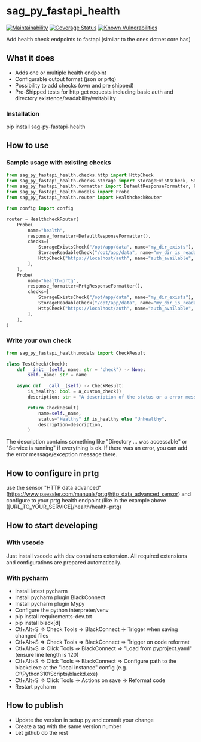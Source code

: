 # sag_py_fastapi_health
[![Maintainability][codeclimate-image]][codeclimate-url]
[![Coverage Status][coveralls-image]][coveralls-url]
[![Known Vulnerabilities][snyk-image]][snyk-url]

Add health check endpoints to fastapi (similar to the ones dotnet core has)

## What it does
* Adds one or multiple health endpoint
* Configurable output format (json or prtg)
* Possibility to add checks (own and pre shipped)
* Pre-Shipped tests for http get requests including basic auth and directory existence/readability/writability

### Installation
pip install sag-py-fastapi-health

## How to use

### Sample usage with existing checks
```python
from sag_py_fastapi_health.checks.http import HttpCheck
from sag_py_fastapi_health.checks.storage import StorageExistsCheck, StorageReadableCheck
from sag_py_fastapi_health.formatter import DefaultResponseFormatter, PrtgResponseFormatter
from sag_py_fastapi_health.models import Probe
from sag_py_fastapi_health.router import HealthcheckRouter

from config import config

router = HealthcheckRouter(
    Probe(
        name="health",
        response_formatter=DefaultResponseFormatter(),
        checks=[
            StorageExistsCheck("/opt/app/data", name="my_dir_exists"),
            StorageReadableCheck("/opt/app/data", name="my_dir_is_readable"),
            HttpCheck("https://localhost/auth", name="auth_available", timeout=5),
        ],
    ),
    Probe(
        name="health-prtg",
        response_formatter=PrtgResponseFormatter(),
        checks=[
            StorageExistsCheck("/opt/app/data", name="my_dir_exists"),
            StorageReadableCheck("/opt/app/data", name="my_dir_is_readable"),
            HttpCheck("https://localhost/auth", name="auth_available", timeout=5),
        ],
    ),
)

```
### Write your own check
```python
from sag_py_fastapi_health.models import CheckResult

class TestCheck(Check):
    def __init__(self, name: str = "check") -> None:
        self._name: str = name

    async def __call__(self) -> CheckResult:
        is_healthy: bool = a_custom_check()
        description: str = "A description of the status or a error message"

        return CheckResult(
            name=self._name,
            status="Healthy" if is_healthy else "Unhealthy",
            description=description,
        )
```
The description contains something like "Directory ... was accessable" or "Service is running" if everything is ok.
If there was an error, you can add the error message/exception message there.

## How to configure in prtg

use the sensor "HTTP data advanced" (https://www.paessler.com/manuals/prtg/http_data_advanced_sensor) and configure to your prtg health endpoint (like in the example above ([URL_TO_YOUR_SERVICE]/health/health-prtg)


## How to start developing

### With vscode

Just install vscode with dev containers extension. All required extensions and configurations are prepared automatically.

### With pycharm

* Install latest pycharm
* Install pycharm plugin BlackConnect
* Install pycharm plugin Mypy
* Configure the python interpreter/venv
* pip install requirements-dev.txt
* pip install black[d]
* Ctl+Alt+S => Check Tools => BlackConnect => Trigger when saving changed files
* Ctl+Alt+S => Check Tools => BlackConnect => Trigger on code reformat
* Ctl+Alt+S => Click Tools => BlackConnect => "Load from pyproject.yaml" (ensure line length is 120)
* Ctl+Alt+S => Click Tools => BlackConnect => Configure path to the blackd.exe at the "local instance" config (e.g. C:\Python310\Scripts\blackd.exe)
* Ctl+Alt+S => Click Tools => Actions on save => Reformat code
* Restart pycharm

## How to publish
* Update the version in setup.py and commit your change
* Create a tag with the same version number
* Let github do the rest

[codeclimate-image]:https://api.codeclimate.com/v1/badges/518206f10db22dbeb984/maintainability
[codeclimate-url]:https://codeclimate.com/github/SamhammerAG/sag_py_fastapi_health/maintainability
[coveralls-image]:https://coveralls.io/repos/github/SamhammerAG/sag_py_fastapi_health/badge.svg?branch=master
[coveralls-url]:https://coveralls.io/github/SamhammerAG/sag_py_fastapi_health?branch=master
[snyk-image]:https://snyk.io/test/github/SamhammerAG/sag_py_fastapi_health/badge.svg
[snyk-url]:https://snyk.io/test/github/SamhammerAG/sag_py_fastapi_health
